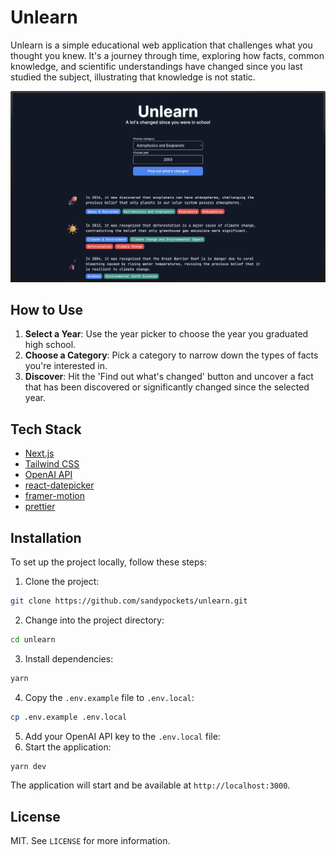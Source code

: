 
# Unlearn
Unlearn is a simple educational web application that challenges what you thought you knew. It's a journey through time, exploring how facts, common knowledge, and scientific understandings have changed since you last studied the subject, illustrating that knowledge is not static.

![Unlearn](https://github.com/sandypockets/unlearn/blob/main/docs/unlearn.png?raw=true)

## How to Use

1. **Select a Year**: Use the year picker to choose the year you graduated high school.
2. **Choose a Category**: Pick a category to narrow down the types of facts you're interested in.
3. **Discover**: Hit the 'Find out what's changed' button and uncover a fact that has been discovered or significantly changed since the selected year.

## Tech Stack
* [Next.js](https://nextjs.org/)
* [Tailwind CSS](https://tailwindcss.com/)
* [OpenAI API](https://beta.openai.com/)
* [react-datepicker](https://www.npmjs.com/package/react-datepicker)
* [framer-motion](https://www.framer.com/motion/)
* [prettier](https://prettier.io/)

## Installation
To set up the project locally, follow these steps:

1. Clone the project:
```bash
git clone https://github.com/sandypockets/unlearn.git
```
2. Change into the project directory:
```bash
cd unlearn
```
3. Install dependencies:
```bash
yarn
```
4. Copy the `.env.example` file to `.env.local`:
```bash
cp .env.example .env.local
```
5. Add your OpenAI API key to the `.env.local` file:
6. Start the application:
```bash
yarn dev
```

The application will start and be available at `http://localhost:3000`.

## License

MIT. See `LICENSE` for more information.